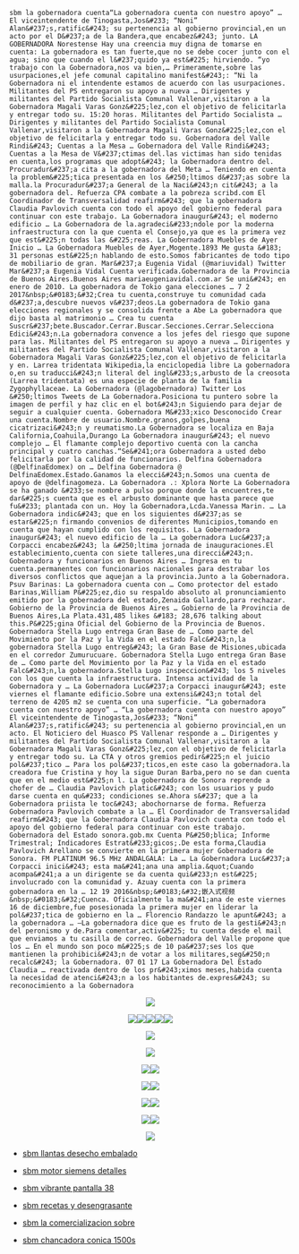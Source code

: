 
```
sbm la gobernadora cuenta“La gobernadora cuenta con nuestro apoyo” … El viceintendente de Tinogasta,Jos&#233; “Noni” Alan&#237;s,ratific&#243; su pertenencia al gobierno provincial,en un acto por el D&#237;a de la Bandera,que encabez&#243; junto. LA GOBERNADORA Norestense Hay una creencia muy digna de tomarse en cuenta: La gobernadora es tan fuerte,que no se debe cocer junto con el agua; sino que cuando el l&#237;quido ya est&#225; hirviendo. “yo trabajo con la Gobernadora,nos va bien,… Primeramente,sobre las usurpaciones,el jefe comunal capitalino manifest&#243;: “Ni la Gobernadora ni el intendente estamos de acuerdo con las usurpaciones. Militantes del PS entregaron su apoyo a nueva … Dirigentes y militantes del Partido Socialista Comunal Vallenar,visitaron a la Gobernadora Magali Varas Gonz&#225;lez,con el objetivo de felicitarla y entregar todo su. 15:20 horas. Militantes del Partido Socialista … Dirigentes y militantes del Partido Socialista Comunal Vallenar,visitaron a la Gobernadora Magali Varas Gonz&#225;lez,con el objetivo de felicitarla y entregar todo su. Gobernadora del Valle Rindi&#243; Cuentas a la Mesa … Gobernadora del Valle Rindi&#243; Cuentas a la Mesa de V&#237;ctimas del.las victimas han sido tenidas en cuenta,los programas que adopt&#243; la Gobernadora dentro del. Procuradur&#237;a cita a la gobernadora del Meta … Teniendo en cuenta la problem&#225;tica presentada en los &#250;ltimos d&#237;as sobre la malla.la Procuradur&#237;a General de la Naci&#243;n cit&#243; a la gobernadora del. Refuerza CPA combate a la pobreza scribd.com El Coordinador de Transversalidad reafirm&#243; que la gobernadora Claudia Pavlovich cuenta con todo el apoyo del gobierno federal para continuar con este trabajo. La Gobernadora inaugur&#243; el moderno edificio … La Gobernadora de la.agradeci&#233;ndole por la moderna infraestructura con la que cuenta el Consejo,ya que es la primera vez que est&#225;n todas las &#225;reas. La Gobernadora Muebles de Ayer Inicio … La Gobernadora Muebles de Ayer,Mogente.1893 Me gusta &#183; 31 personas est&#225;n hablando de esto.Somos fabricantes de todo tipo de mobiliario de gran. Mar&#237;a Eugenia Vidal (@mariuvidal) Twitter Mar&#237;a Eugenia Vidal Cuenta verificada.Gobernadora de la Provincia de Buenos Aires.Buenos Aires mariaeugeniavidal.com.ar Se uni&#243; en enero de 2010. La gobernadora de Tokio gana elecciones … 7 2 2017&nbsp;&#0183;&#32;Crea tu cuenta,construye tu comunidad cada d&#237;a,descubre nuevos v&#237;deos.La gobernadora de Tokio gana elecciones regionales y se consolida frente a Abe La gobernadora que dijo basta al matrimonio … Crea tu cuenta Suscr&#237;bete.Buscador.Cerrar.Buscar.Secciones.Cerrar.Selecciona Edici&#243;n.La gobernadora convence a los jefes del riesgo que supone para las. Militantes del PS entregaron su apoyo a nueva … Dirigentes y militantes del Partido Socialista Comunal Vallenar,visitaron a la Gobernadora Magali Varas Gonz&#225;lez,con el objetivo de felicitarla y en. Larrea tridentata Wikipedia,la enciclopedia libre La gobernadora o,en su traducci&#243;n literal del ingl&#233;s,arbusto de la creosota (Larrea tridentata) es una especie de planta de la familia Zygophyllaceae. La Gobernadora (@lagobernadora) Twitter Los &#250;ltimos Tweets de La Gobernadora.Posiciona tu puntero sobre la imagen de perfil y haz clic en el bot&#243;n Siguiendo para dejar de seguir a cualquier cuenta. Gobernadora M&#233;xico Desconocido Crear una cuenta.Nombre de usuario.Nombre.granos,golpes,buena cicatrizaci&#243;n y reumatismo.La Gobernadora se localiza en Baja California,Coahuila,Durango La Gobernadora inaugur&#243; el nuevo complejo … El flamante complejo deportivo cuenta con la cancha principal y cuatro canchas.“Se&#241;ora Gobernadora a usted debo felicitarla por la calidad de funcionarios. Delfina Gobernadora (@DelfinaEdomex) on … Delfina Gobernadora @ DelfinaEdomex.Estado.Ganamos la elecci&#243;n.Somos una cuenta de apoyo de @delfinagomeza. La Gobernadora .: Xplora Norte La Gobernadora se ha ganado &#233;se nombre a pulso porque donde la encuentres,te dar&#225;s cuenta que es el arbusto dominante que hasta parece que fu&#233; plantada con un. Hoy la Gobernadora,Lcda.Vanessa Marin. … La Gobernadora indic&#243; que en los siguientes d&#237;as se estar&#225;n firmando convenios de diferentes Municipios,tomando en cuenta que hayan cumplido con los requisitos. La Gobernadora inaugur&#243; el nuevo edificio de la … La gobernadora Luc&#237;a Corpacci encabez&#243; la &#250;ltima jornada de inauguraciones.El establecimiento,cuenta con siete talleres,una direcci&#243;n. Gobernadora y funcionarios en Buenos Aires … Ingresa en tu cuenta.permanentes con funcionarios nacionales para destrabar los diversos conflictos que aquejan a la provincia.Junto a la Gobernadora. Psuv Barinas: La gobernadora cuenta con … Como protector del estado Barinas,William P&#225;ez,dio su respaldo absoluto al pronunciamiento emitido por la gobernadora del estado,Zenaida Gallardo,para rechazar. Gobierno de la Provincia de Buenos Aires … Gobierno de la Provincia de Buenos Aires,La Plata.431,485 likes &#183; 28,676 talking about this.P&#225;gina Oficial del Gobierno de la Provincia de Buenos. Gobernadora Stella Lugo entrega Gran Base de … Como parte del Movimiento por la Paz y la Vida en el estado Falc&#243;n,la gobernadora Stella Lugo entreg&#243; la Gran Base de Misiones,ubicada en el corredor Zumurucuare. Gobernadora Stella Lugo entrega Gran Base de … Como parte del Movimiento por la Paz y la Vida en el estado Falc&#243;n,la gobernadora.Stella Lugo inspeccion&#243; los 5 niveles con los que cuenta la infraestructura. Intensa actividad de la Gobernadora y … La Gobernadora Luc&#237;a Corpacci inaugur&#243; este viernes el flamante edificio.Sobre una extensi&#243;n total del terreno de 4205 m2 se cuenta con una superficie. “La gobernadora cuenta con nuestro apoyo” … “La gobernadora cuenta con nuestro apoyo” El viceintendente de Tinogasta,Jos&#233; “Noni” Alan&#237;s,ratific&#243; su pertenencia al gobierno provincial,en un acto. El Noticiero del Huasco PS Vallenar responde a … Dirigentes y militantes del Partido Socialista Comunal Vallenar,visitaron a la Gobernadora Magali Varas Gonz&#225;lez,con el objetivo de felicitarla y entregar todo su. La CTA y otros gremios pedir&#225;n el juicio pol&#237;tico … Para los pol&#237;ticos,en este caso la gobernadora.la creadora fue Cristina y hoy la sigue Duran Barba,pero no se dan cuenta que en el medio est&#225;n l. La gobernadora de Sonora reprende a chofer de … Claudia Pavlovich platic&#243; con los usuarios y pudo darse cuenta en qu&#233; condiciones se.Ahora s&#237; que a la Gobernadora priista le toc&#243; abochornarse de forma. Refuerza Gobernadora Pavlovich combate a la … El Coordinador de Transversalidad reafirm&#243; que la Gobernadora Claudia Pavlovich cuenta con todo el apoyo del gobierno federal para continuar con este trabajo. Gobernadora del Estado sonora.gob.mx Cuenta P&#250;blica; Informe Trimestral; Indicadores Estrat&#233;gicos;.De esta forma,Claudia Pavlovich Arellano se convierte en la primera mujer Gobernadora de Sonora. FM PLATINUM 96.5 MHz ANDALGALA: La … La Gobernadora Luc&#237;a Corpacci inici&#243; esta ma&#241;ana una amplia.&quot;Cuando acompa&#241;a a un dirigente se da cuenta qui&#233;n est&#225; involucrado con la comunidad y. Azuay cuenta con la primera gobernadora en la … 12 19 2016&nbsp;&#0183;&#32;嵌入式视频&nbsp;&#0183;&#32;Cuenca. Oficialmente la ma&#241;ana de este viernes 16 de diciembre,fue posesionada la primera mujer en liderar la pol&#237;tica de gobierno en la … Florencio Randazzo le apunt&#243; a la gobernadora … —La gobernadora dice que es fruto de la gesti&#243;n del peronismo y de.Para comentar,activ&#225; tu cuenta desde el mail que enviamos a tu casilla de correo. Gobernadora del Valle propone que los … En el mundo son poco m&#225;s de 10 pa&#237;ses los que mantienen la prohibici&#243;n de votar a los militares,seg&#250;n recalc&#243; la Gobernadora. 07 01 17 La Gobernadora Del Estado Claudia … reactivada dentro de los pr&#243;ximos meses,habida cuenta la necesidad de atenci&#243;n a los habitantes de.expres&#243; su reconocimiento a la Gobernadora 
```

<div align="center">

<a href="https://es-crusher.shibang-china.com/github&k=sbm+la+gobernadora+cuenta"><img src="https://static.shibang-china.com/es/crusher/logo.jpg"></a>

<a href="https://es-crusher.shibang-china.com/github&k=sbm+la+gobernadora+cuenta"><img src="https://static.shibang-china.com/es/crusher/index.jpg"></a><a href="https://es-crusher.shibang-china.com/material.htmlgithub&k=sbm+la+gobernadora+cuenta"><img src="https://static.shibang-china.com/es/crusher/material.jpg"></a><a href="https://es-crusher.shibang-china.com/application.htmlgithub&k=sbm+la+gobernadora+cuenta"><img src="https://static.shibang-china.com/es/crusher/application.jpg"></a><a href="https://es-crusher.shibang-china.com/aboutus.htmlgithub&k=sbm+la+gobernadora+cuenta"><img src="https://static.shibang-china.com/es/crusher/aboutus.jpg"></a><a href="https://es-crusher.shibang-china.com/contact.htmlgithub&k=sbm+la+gobernadora+cuenta"><img src="https://static.shibang-china.com/es/crusher/contact.jpg"></a>

<a href="https://es-crusher.shibang-china.com/github&k=sbm+la+gobernadora+cuenta"><img src="https://static.shibang-china.com/es/crusher/banner.jpg"></a>

<a href="https://swt.shibang-china.com/github&k=sbm+la+gobernadora+cuenta"><img src="https://static.shibang-china.com/es/crusher/text.jpg"></a>

<a href="https://swt.shibang-china.com/github&k=sbm+la+gobernadora+cuenta"><img src="https://static.shibang-china.com/es/crusher/chat.jpg"></a><a href="https://es-crusher.shibang-china.com/contact.htmlgithub&k=sbm+la+gobernadora+cuenta"><img src="https://static.shibang-china.com/es/crusher/message.jpg"></a>

<a href="https://es-crusher.shibang-china.com/products/pe.htmlgithub&k=sbm+la+gobernadora+cuenta"><img src="https://static.shibang-china.com/es/crusher/pe.jpg"></a><a href="https://es-crusher.shibang-china.com/products/pf.htmlgithub&k=sbm+la+gobernadora+cuenta"><img src="https://static.shibang-china.com/es/crusher/pf.jpg"></a>

<a href="https://es-crusher.shibang-china.com/products/hpt.htmlgithub&k=sbm+la+gobernadora+cuenta"><img src="https://static.shibang-china.com/es/crusher/hpt.jpg"></a><a href="https://es-crusher.shibang-china.com/products/vsi.htmlgithub&k=sbm+la+gobernadora+cuenta"><img src="https://static.shibang-china.com/es/crusher/vsi.jpg"></a>

<a href="https://es-crusher.shibang-china.com/products/klv.htmlgithub&k=sbm+la+gobernadora+cuenta"><img src="https://static.shibang-china.com/es/crusher/klv.jpg"></a><a href="https://es-crusher.shibang-china.com/products/portable.htmlgithub&k=sbm+la+gobernadora+cuenta"><img src="https://static.shibang-china.com/es/crusher/portable.jpg"></a>

<a href="https://swt.shibang-china.com/github&k=sbm+la+gobernadora+cuenta"><img src="https://static.shibang-china.com/es/crusher/case.jpg"></a>

</div>


* [sbm llantas desecho embalado](sbm%20llantas%20desecho%20embalado.md)

* [sbm motor siemens detalles](sbm%20motor%20siemens%20detalles.md)

* [sbm vibrante pantalla 38](sbm%20vibrante%20pantalla%2038.md)

* [sbm recetas y desengrasante](sbm%20recetas%20y%20desengrasante.md)

* [sbm la comercializacion sobre](sbm%20la%20comercializacion%20sobre.md)

* [sbm chancadora conica 1500s](sbm%20chancadora%20conica%201500s.md)